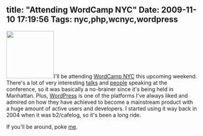 title: "Attending WordCamp NYC"
Date: 2009-11-10 17:19:56
Tags: nyc,php,wcnyc,wordpress
---
<a href="http://2009.newyork.wordcamp.org"><img class="alignright" title="WCNYC" src="http://2009.newyork.wordcamp.org/files/2009/10/wcnyc-attending-125.jpg" alt="" width="125" height="125" /></a>I'll be attending <a href="http://2009.newyork.wordcamp.org/" target="_blank">WordCamp NYC</a> this upcoming weekend. There's a lot of very interesting <a href="http://2009.newyork.wordcamp.org/program/" target="_blank">talks</a> and <a href="http://2009.newyork.wordcamp.org/speakers/" target="_blank">people</a> speaking at the conference, so it was basically a no-brainer since it's being held in Manhattan. Plus, <a href="http://wordpress.org">WordPress</a> is one of the platforms I've always liked and admired on how they have achieved to become a mainstream product with a huge amount of active users and developers. I started using it way back in 2004 when it was b2/cafelog, so it's been a long ride.

If you'll be around, poke <a href="http://twitter.com/habanerd">me</a>.